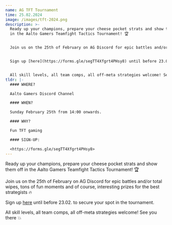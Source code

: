 ```yaml
---
name: AG TFT Tournament
time: 25.02.2024
image: /images/tft-2024.png
description: >-
  Ready up your champions, prepare your cheese pocket strats and show them off
  in the Aalto Gamers Teamfight Tactics Tournament! 🏆


  Join us on the 25th of February on AG Discord for epic battles and/or total wipes, tons of fun moments and of course, interesting prizes for the best strategists 🔥


  Sign up [here](https://forms.gle/segTT4Xfgrt4PHsy8) until before 23.02. to secure your spot in the tournament.


  All skill levels, all team comps, all off-meta strategies welcome! See you there 💥
tldr: |-
  #### WHERE?

  Aalto Gamers Discord Channel

  #### WHEN?

  Sunday February 25th from 14:00 onwards.

  #### WHY?

  Fun TFT gaming

  #### SIGN-UP:

  <https://forms.gle/segTT4Xfgrt4PHsy8>
---
```

Ready up your champions, prepare your cheese pocket strats and show them off in the Aalto Gamers Teamfight Tactics Tournament! 🏆

Join us on the 25th of February on AG Discord for epic battles and/or total wipes, tons of fun moments and of course, interesting prizes for the best strategists 🔥

Sign up [here](https://forms.gle/segTT4Xfgrt4PHsy8) until before 23.02. to secure your spot in the tournament.

All skill levels, all team comps, all off-meta strategies welcome! See you there 💥
